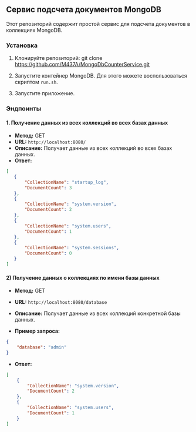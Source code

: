 ## Сервис подсчета документов MongoDB

Этот репозиторий содержит простой сервис для подсчета документов в коллекциях MongoDB.

### Установка

1. Клонируйте репозиторий:
git clone https://github.com/M437A/MongoDbCounterService.git


2. Запустите контейнер MongoDB. Для этого можете воспользоваться скриптом `run.sh`.

3. Запустите приложение.

### Эндпоинты

#### 1. Получение данных из всех коллекций во всех базах данных

- **Метод:** GET
- **URL:** `http://localhost:8080/`
- **Описание:** Получает данные из всех коллекций во всех базах данных.
- **Ответ:**
```json
[
   {
       "CollectionName": "startup_log",
       "DocumentCount": 3
   },
   {
       "CollectionName": "system.version",
       "DocumentCount": 2
   },
   {
       "CollectionName": "system.users",
       "DocumentCount": 1
   },
   {
       "CollectionName": "system.sessions",
       "DocumentCount": 0
   }
]
```


#### 2) Получение данных о коллекциях по имени базы данных 

- **Метод:** GET
- **URL:** `http://localhost:8080/database`
- **Описание:** Получает данные из всех коллекций конкретной базы данных.
  
- **Пример запроса:**
```json
{
    "database": "admin"
}
```

- **Ответ:**
```json
[
    {
        "CollectionName": "system.version",
        "DocumentCount": 2
    },
    {
        "CollectionName": "system.users",
        "DocumentCount": 1
    }
]
```
